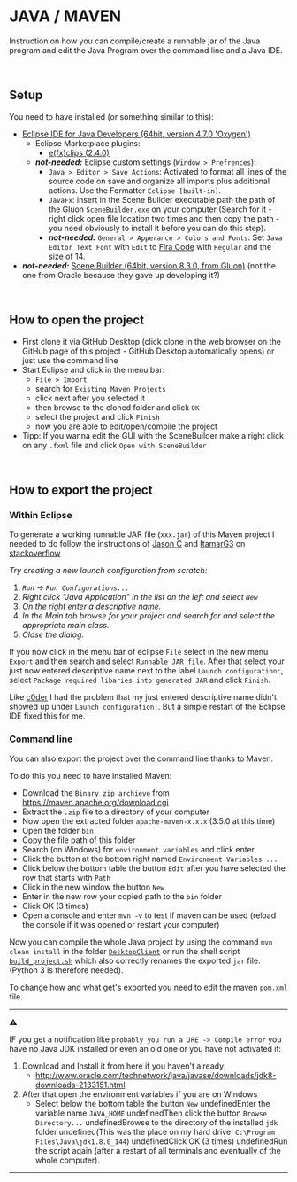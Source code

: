 # JAVA / MAVEN

Instruction on how you can compile/create a runnable jar of the Java program and edit the Java Program over the command line and a Java IDE.

<br>

## Setup

You need to have installed (or something similar to this):

- [Eclipse IDE for Java Developers (64bit, version 4.7.0 'Oxygen')](https://www.eclipse.org/downloads/)
  - Eclipse Marketplace plugins:
    - [e(fx)clips (2.4.0)](http://marketplace.eclipse.org/content/efxclipse)
  - ***not-needed:*** Eclipse custom settings (`Window > Prefrences`):
    - `Java > Editor > Save Actions`: Activated to format all lines of the source code on save and organize all imports plus additional actions. Use the Formatter `Eclipse [built-in]`.
    - `JavaFx`: insert in the Scene Builder executable path the path of the Gluon `SceneBuilder.exe` on your computer (Search for it - right click open file location two times and then copy the path - you need obviously to install it before you can do this step).
    - ***not-needed:***  `General > Apperance > Colors and Fonts`: Set `Java Editor Text Font` with `Edit` to [Fira Code](https://github.com/tonsky/FiraCode) with `Regular` and the size of 14.
- ***not-needed:*** [Scene Builder (64bit, version 8.3.0, from Gluon)](http://gluonhq.com/products/scene-builder/)
  (not the one from Oracle because they gave up developing it?)

<br>

## How to open the project

- First clone it via GitHub Desktop (click clone in the web browser on the GitHub page of this project - GitHub Desktop automatically opens) or just use the command line
- Start Eclipse and click in the menu bar:
  - `File > Import`
  - search for `Existing Maven Projects`
  - click next after you selected it
  - then browse to the cloned folder and click `OK`
  - select the project and click `Finish`
  - now you are able to edit/open/compile the project
- Tipp: If you wanna edit the GUI with the SceneBuilder make a right click on any `.fxml` file and click `Open with SceneBuilder`

<br>

## How to export the project

### Within Eclipse

To generate a working runnable JAR file (`xxx.jar`) of this Maven project I needed to do follow the instructions of [Jason C](https://stackoverflow.com/users/616460/jason-c) and [ItamarG3](https://stackoverflow.com/users/3625036/itamarg3) on [stackoverflow](https://stackoverflow.com/a/18218809/7827128)

*Try creating a new launch configuration from scratch:*

1. *`Run` -> `Run Configurations...`*
2. *Right click "Java Application" in the list on the left and select `New`*
3. *On the right enter a descriptive name.*
4. *In the Main tab browse for your project and search for and select the appropriate main class.*
5. *Close the dialog.*

If you now click in the menu bar of eclipse `File` select in the new menu `Export` and then search and select `Runnable JAR file`. After that select your just now entered descriptive name next to the label `Launch configuration:`, select `Package required libaries into generated JAR` and click `Finish`.

Like [c0der](https://stackoverflow.com/a/43454265/7827128) I had the problem that my just entered descriptive name didn't showed up under `Launch configuration:`. But a simple restart of the Eclipse IDE fixed this for me.

### Command line

You can also export the project over the command line thanks to Maven.

To do this you need to have installed Maven:

- Download the `Binary zip archieve` from <https://maven.apache.org/download.cgi>
- Extract the `.zip` file to a directory of your computer
- Now open the extracted folder `apache-maven-x.x.x` (3.5.0 at this time)
- Open the folder `bin`
- Copy the file path of this folder
- Search (on Windows) for `environment variables` and click enter
- Click the button at the bottom right named `Environment Variables ...`
- Click below the bottom table the button `Edit` after you have selected the row that starts with `Path`
- Click in the new window the button `New`
- Enter in the new row your copied path to the `bin` folder
- Click OK (3 times)
- Open a console and enter `mvn -v` to test if maven can be used (reload the console if it was opened or restart your computer)

Now you can compile the whole Java project by using the command `mvn clean install` in the folder [`DesktopClient`](../DesktopClient) or run the shell script [`build_project.sh`](../DesktopClient/build_project.sh) which also correctly renames the exported `jar` file. (Python 3 is therefore needed).

To change how and what get's exported you need to edit the maven [`pom.xml`](../DesktopClient/pom.xml) file.

---

 :warning:

IF you get a notification like `probably you run a JRE -> Compile error` you have no Java JDK installed or even an old one or you have not activated it:

1. Download and Install it from here if you haven't already:
   - http://www.oracle.com/technetwork/java/javase/downloads/jdk8-downloads-2133151.html
2. After that open the environment variables if you are on Windows
   - Select below the bottom table the button `New`
    undefinedEnter the variable name `JAVA_HOME`
    undefinedThen click the button `Browse Directory...`
    undefinedBrowse to the directory of the installed `jdk` folder
    undefined(This was the place on my hard drive: `C:\Program Files\Java\jdk1.8.0_144`)
    undefinedClick OK (3 times)
 undefinedRun the script again (after a restart of all terminals and eventually of the whole computer).

---
